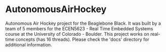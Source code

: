 AutonomousAirHockey
===================

Autonomous Air Hockey project for the Beaglebone Black. 
It was built by a team of 5 members for the ECEN5623 - Real Time Embedded Systems course at the University of Colorado - Boulder. 
This project works on real-time concepts (has 16 threads). 
Please check the 'docs' directory for additional information.
